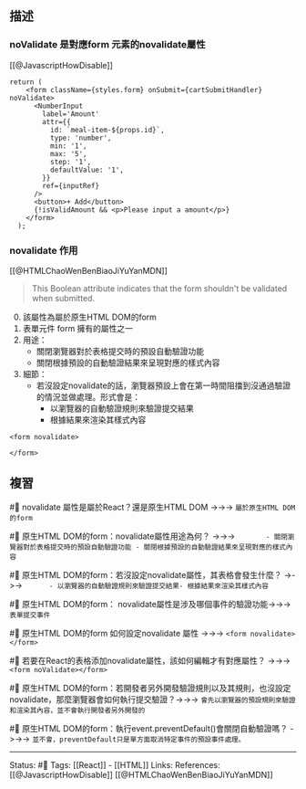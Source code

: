 ## 描述


### noValidate 是對應form 元素的novalidate屬性
[[@JavascriptHowDisable]]
```
return (
    <form className={styles.form} onSubmit={cartSubmitHandler} noValidate>
      <NumberInput
        label='Amount'
        attr={{
          id: `meal-item-${props.id}`,
          type: 'number',
          min: '1',
          max: '5',
          step: '1',
          defaultValue: '1',
        }}
        ref={inputRef}
      />
      <button>+ Add</button>
      {!isValidAmount && <p>Please input a amount</p>}
    </form>
  );
```

### novalidate 作用
[[@HTMLChaoWenBenBiaoJiYuYanMDN]]
> This Boolean attribute indicates that the form shouldn't be validated when submitted.


0. 該屬性為屬於原生HTML DOM的form
1. 表單元件 form 擁有的屬性之一
2. 用途：
	- 關閉瀏覽器對於表格提交時的預設自動驗證功能
	- 關閉根據預設的自動驗證結果來呈現對應的樣式內容
3. 細節：
	- 若沒設定novalidate的話，瀏覽器預設上會在第一時間阻擋到沒通過驗證的情況並做處理。形式會是：
		- 以瀏覽器的自動驗證規則來驗證提交結果
		- 根據結果來渲染其樣式內容

```
<form novalidate>

</form>
```


## 複習

#🧠 novalidate 屬性是屬於React？還是原生HTML DOM ->->-> `屬於原生HTML DOM的form`
<!--SR:!2023-08-04,194,250-->

#🧠 原生HTML DOM的form：novalidate屬性用途為何？ ->->-> `		- 關閉瀏覽器對於表格提交時的預設自動驗證功能 - 關閉根據預設的自動驗證結果來呈現對應的樣式內容`
<!--SR:!2023-08-02,192,250-->

#🧠 原生HTML DOM的form：若沒設定novalidate屬性，其表格會發生什麼？ ->->-> `		- 以瀏覽器的自動驗證規則來驗證提交結果- 根據結果來渲染其樣式內容`
<!--SR:!2024-03-01,313,250-->

#🧠 原生HTML DOM的form： novalidate屬性是涉及哪個事件的驗證功能->->-> `表單提交事件`
<!--SR:!2023-08-01,191,250-->

#🧠  原生HTML DOM的form 如何設定novalidate 屬性 ->->-> `<form novalidate></form>`
<!--SR:!2023-07-03,173,250-->

#🧠 若要在React的表格添加novalidate屬性，該如何編輯才有對應屬性？ ->->-> `<form noValidate></form>`
<!--SR:!2024-09-16,432,250-->

#🧠  原生HTML DOM的form：若開發者另外開發驗證規則以及其規則，也沒設定novalidate，那麼瀏覽器會如何執行提交驗證？->->-> `會先以瀏覽器的預設規則來驗證和渲染其內容，並不會執行開發者另外開發的`
<!--SR:!2024-03-17,243,210-->

#🧠 原生HTML DOM的form：執行event.preventDefault()會關閉自動驗證嗎？ ->->-> `並不會，preventDefault只是單方面取消特定事件的預設事件處理。`
<!--SR:!2023-08-01,192,250-->

---
Status: #🌱 
Tags:
[[React]] - [[HTML]]
Links:
References:
[[@JavascriptHowDisable]]
[[@HTMLChaoWenBenBiaoJiYuYanMDN]]
